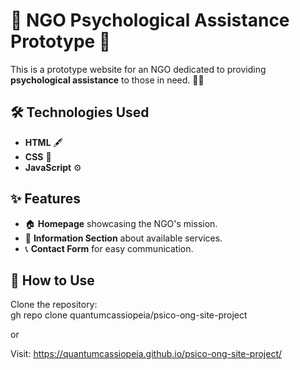 # 🌟 NGO Psychological Assistance Prototype 🌟

This is a prototype website for an NGO dedicated to providing **psychological assistance** to those in need. 🌈💛  

## 🛠️ Technologies Used  
- **HTML** 🖋️  
- **CSS** 🎨  
- **JavaScript** ⚙️  

## ✨ Features  
- 🏠 **Homepage** showcasing the NGO's mission.  
- 📄 **Information Section** about available services.  
- 📞 **Contact Form** for easy communication.  

## 🚀 How to Use  
Clone the repository:  
gh repo clone quantumcassiopeia/psico-ong-site-project 

or

Visit: https://quantumcassiopeia.github.io/psico-ong-site-project/
